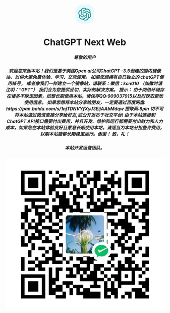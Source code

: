 <div align="center">
<img src="./icon.svg" alt="icon"/>

<h1 align="center">ChatGPT Next Web</h1>
<h5 align="center">尊敬的用户</h5>
<h5 align="center">
欢迎您来到本站！我们是基于美国Open ai公司ChatGPT -3.5创建的国内镜像站，以供大家免费体验、学习、交流使用。
如果您想拥有自已独立的 chatGPT使用帐号， 或者像我们一样建立一个镜像站，请联系：微信：kcn010
（加微时请注明：“GPT”）
我们会为您提供妥切、实际的解决方案。
提示：
由于网络环境存在诸多不缺定因素，如想长期使用本站，请保存QQ:909037915以及时获取更改使用信息。  
如果您想将本站分享给朋友，一定要通过百度网盘:
https://pan.baidu.com/s/1njTDNVYfXyJ3EijAAbMdqw 提取码:8pin
切不可将本站通过微信直接分享给好友,或公开发布于社交平台!
由于本站连接到ChatGPT API接口需要付出费用，并且开发、维护和运行都需要付出财力和人力成本，如果您在本站体验良好且愿意长期使用本站，请适当为本站分担些许费用，以期本站能够长期稳定运行。谢谢！
致，礼！

</h5>
<h5 align="center">本站开发运营团队。</h5>
<img src="./cover.jpg"/>


</div>
